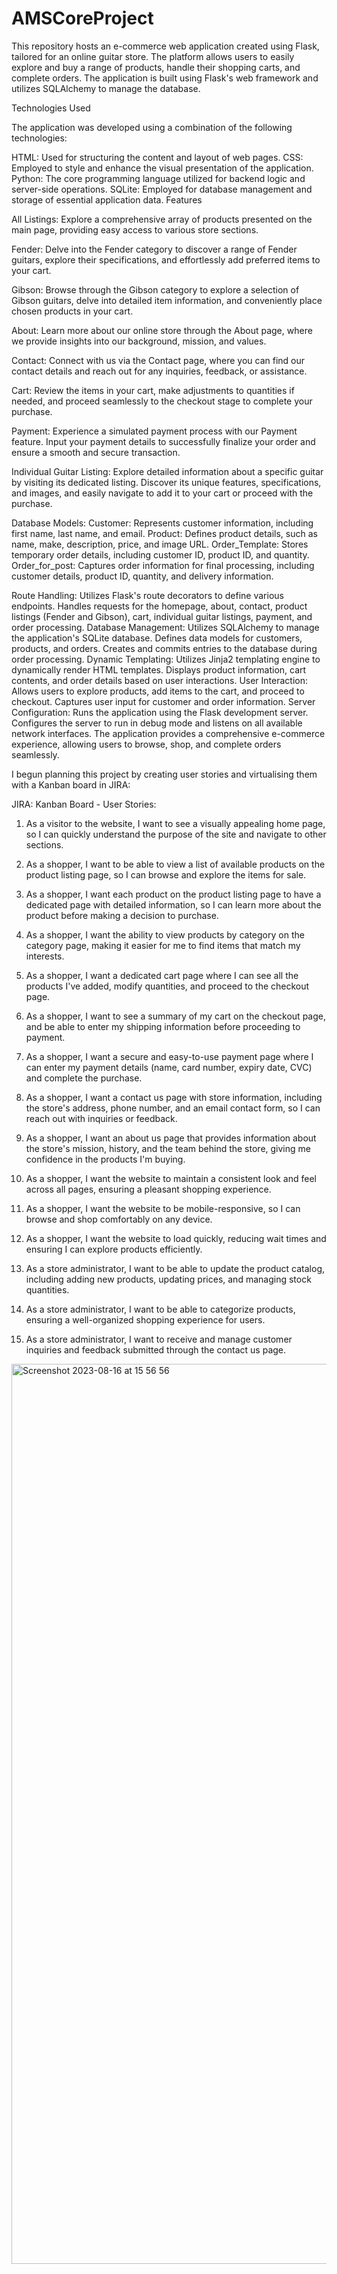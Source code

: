# AMSCoreProject
This repository hosts an e-commerce web application created using Flask, tailored for an online guitar store. The platform allows users to easily explore and buy a range of products, handle their shopping carts, and complete orders. The application is built using Flask's web framework and utilizes SQLAlchemy to manage the database.

Technologies Used

The application was developed using a combination of the following technologies:

HTML: Used for structuring the content and layout of web pages.
CSS: Employed to style and enhance the visual presentation of the application.
Python: The core programming language utilized for backend logic and server-side operations.
SQLite: Employed for database management and storage of essential application data.
Features

All Listings:
Explore a comprehensive array of products presented on the main page, providing easy access to various store sections.

Fender:
Delve into the Fender category to discover a range of Fender guitars, explore their specifications, and effortlessly add preferred items to your cart.

Gibson:
Browse through the Gibson category to explore a selection of Gibson guitars, delve into detailed item information, and conveniently place chosen products in your cart.

About:
Learn more about our online store through the About page, where we provide insights into our background, mission, and values.

Contact:
Connect with us via the Contact page, where you can find our contact details and reach out for any inquiries, feedback, or assistance.

Cart:
Review the items in your cart, make adjustments to quantities if needed, and proceed seamlessly to the checkout stage to complete your purchase.

Payment:
Experience a simulated payment process with our Payment feature. Input your payment details to successfully finalize your order and ensure a smooth and secure transaction.

Individual Guitar Listing:
Explore detailed information about a specific guitar by visiting its dedicated listing. Discover its unique features, specifications, and images, and easily navigate to add it to your cart or proceed with the purchase.

Database Models:
Customer: Represents customer information, including first name, last name, and email.
Product: Defines product details, such as name, make, description, price, and image URL.
Order_Template: Stores temporary order details, including customer ID, product ID, and quantity.
Order_for_post: Captures order information for final processing, including customer details, product ID, quantity, and delivery information.

Route Handling:
Utilizes Flask's route decorators to define various endpoints.
Handles requests for the homepage, about, contact, product listings (Fender and Gibson), cart, individual guitar listings, payment, and order processing.
Database Management:
Utilizes SQLAlchemy to manage the application's SQLite database.
Defines data models for customers, products, and orders.
Creates and commits entries to the database during order processing.
Dynamic Templating:
Utilizes Jinja2 templating engine to dynamically render HTML templates.
Displays product information, cart contents, and order details based on user interactions.
User Interaction:
Allows users to explore products, add items to the cart, and proceed to checkout.
Captures user input for customer and order information.
Server Configuration:
Runs the application using the Flask development server.
Configures the server to run in debug mode and listens on all available network interfaces.
The application provides a comprehensive e-commerce experience, allowing users to browse, shop, and complete orders seamlessly.

I begun planning this project by creating user stories and virtualising them with a Kanban board in JIRA:

JIRA: Kanban Board - User Stories:


1. As a visitor to the website, I want to see a visually appealing home page, so I can quickly understand the purpose of the site and navigate to other sections.

2. As a shopper, I want to be able to view a list of available products on the product listing page, so I can browse and explore the items for sale.

3. As a shopper, I want each product on the product listing page to have a dedicated page with detailed information, so I can learn more about the product before making a decision to purchase.

4. As a shopper, I want the ability to view products by category on the category page, making it easier for me to find items that match my interests.

5. As a shopper, I want a dedicated cart page where I can see all the products I've added, modify quantities, and proceed to the checkout page.

6. As a shopper, I want to see a summary of my cart on the checkout page, and be able to enter my shipping information before proceeding to payment.

7. As a shopper, I want a secure and easy-to-use payment page where I can enter my payment details (name, card number, expiry date, CVC) and complete the purchase.

8. As a shopper, I want a contact us page with store information, including the store's address, phone number, and an email contact form, so I can reach out with inquiries or feedback.

9. As a shopper, I want an about us page that provides information about the store's mission, history, and the team behind the store, giving me confidence in the products I'm buying.

10. As a shopper, I want the website to maintain a consistent look and feel across all pages, ensuring a pleasant shopping experience.

11. As a shopper, I want the website to be mobile-responsive, so I can browse and shop comfortably on any device.

12. As a shopper, I want the website to load quickly, reducing wait times and ensuring I can explore products efficiently.

13. As a store administrator, I want to be able to update the product catalog, including adding new products, updating prices, and managing stock quantities.

14. As a store administrator, I want to be able to categorize products, ensuring a well-organized shopping experience for users.

15. As a store administrator, I want to receive and manage customer inquiries and feedback submitted through the contact us page.

<img width="1440" alt="Screenshot 2023-08-16 at 15 56 56" src="https://github.com/AlexanderBonfield/AMSCoreProject/assets/125991084/852d1603-fef2-4f3c-bab8-0015e0e9d97c">







